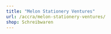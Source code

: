 ```yaml
---
title: "Melon Stationery Ventures"
url: /accra/melon-stationery-ventures/
shop: Schreibwaren
---
```

